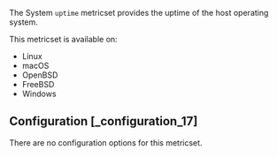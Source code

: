 The System `uptime` metricset provides the uptime of the host operating system.

This metricset is available on:

* Linux
* macOS
* OpenBSD
* FreeBSD
* Windows


## Configuration [_configuration_17]

There are no configuration options for this metricset.

